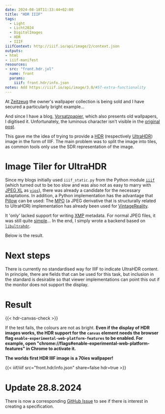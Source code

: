 ```yaml
---
date: 2024-08-18T11:33:44+02:00
title: "HDR IIIF"
tags:
  - Light
  - Licht2024
  - DigitalImages
  - HDR
  - IIIF
iiifContext: http://iiif.io/api/image/2/context.json
outputs:
- html
- iiif-manifest
resources:
- src: "front.hdr.jxl"
  name: front
  params:
    iiif: front.hdr/info.json
notes: Add https://iiif.io/api/image/3.0/#57-extra-functionality
---
```


At [Zeitzeug](http://www.zeitzeug.de/) the owner's wallpaper collection is being sold and I have secured a particularly bright example...
<!--more-->

And since I have a blog, [Vorsatzpapier](https://vorsatzpapier.projektemacher.org/), which also presents old wallpapers, I digitised it. Unfortunately, the luminous character isn't visible in the [original post](https://vorsatzpapier.projektemacher.org/post/tapete-20/).

This gave me the idea of trying to provide a [HDR](https://en.wikipedia.org/wiki/High_dynamic_range) (respectively [UltraHDR](https://developer.android.com/media/platform/hdr-image-format)) image in the form of IIIF. The main problem was to split the image into tiles, as common tools only use the SDR representation of the image.

# Image Tiler for UltraHDR

Since my blogs initially used `iiif_static.py` from the Python module [`iiif`](https://github.com/zimeon/iiif) (which turned out to be too slow and was also not as easy to marry with [JPEG XL](https://github.com/libjxl/libjxl) as [`vips`](https://github.com/libvips/libvips)), there was already a candidate for the necessary adaptations. In addition, a Python implementation has the advantage that [Pillow](https://github.com/python-pillow/Pillow) can be used: The [MPO](https://de.wikipedia.org/wiki/Multi_Picture_Object) (a JPEG derivative that is structurally related to UltraHDR) implementation has already been used for [VintageReality](https://vintagereality.projektemacher.org/).

It 'only' lacked support for writing [XMP](https://de.wikipedia.org/wiki/Extensible_Metadata_Platform) metadata. For normal JPEG files, it was still quite [simple](https://github.com/python-pillow/Pillow/discussions/8269#discussioncomment-10201110)...
In the end, I simply wrote a backend based on [`libultrahdr`](/post/ultrahdr/).

Below is the result.

# Next steps

There is currently no standardised way for IIIF to indicate UltraHDR content. In principle, there are fields that can be used for this task, but inclusion in the standard is desirable so that viewer implementations can point this out if the monitor does not support the display.

# Result

{{< hdr-canvas-check >}}

If the test fails, the colours are not as bright. **Even if the display of HDR images works, the HDR support for the `canvas` element needs the browser flag `enable-experimental-web-platform-features` to be enabled. For example, open "chrome://flags#enable-experimental-web-platform-features" in Chrome to activate it.**

**The worlds first HDR IIIF image is a 70ies wallpaper!**

{{< iiif/iiif src="front.hdr/info.json" share=false hdr=true >}}

# Update 28.8.2024

There is now a corresponding [GitHub Issue](https://github.com/IIIF/api/issues/2312) to see if there is interest in creating a specification.

